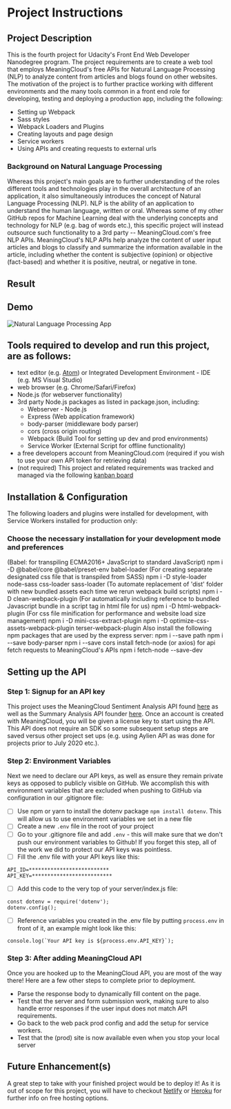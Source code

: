 # Project Instructions

## Project Description
This is the fourth project for Udacity's Front End Web Developer Nanodegree program.  The project requirements are to create a web tool that employs MeaningCloud's free APIs for Natural Language Processing (NLP) to analyze content from articles and blogs found on other websites. The motivation of the project is to further practice working with different environments and the many tools common in a front end role for developing, testing and deploying a production app, including the following:
- Setting up Webpack
- Sass styles
- Webpack Loaders and Plugins
- Creating layouts and page design
- Service workers
- Using APIs and creating requests to external urls

### Background on Natural Language Processing
Whereas this project's main goals are to further understanding of the roles different tools and technologies play in the overall architecture of an application, it also simultaneously introduces the concept of Natural Language Processing (NLP). NLP is the ability of an application to understand the human language, written or oral.  Whereas some of my other GitHub repos for Machine Learning deal with the underlying concepts and technology for NLP (e.g. bag of words etc.), this specific project will instead outsource such functionality to a 3rd party -- MeaningCloud.com's free NLP APIs.  MeaningCloud's NLP APIs help analyze the content of user input articles and blogs to classify and summarize the information available in the article, including whether the content is subjective (opinion) or objective (fact-based) and whether it is positive, neutral, or negative in tone.

## Result

## Demo
![Natural Language Processing App](demo.gif)

## Tools required to develop and run this project, are as follows: 
- text editor (e.g. [Atom](https://atom.io/)) or Integrated Development Environment - IDE (e.g. MS Visual Studio)
- web browser (e.g. Chrome/Safari/Firefox)
- Node.js (for webserver functionality)
- 3rd party Node.js packages as listed in package.json, including:
    - Webserver - Node.js
    - Express (Web application framework)
    - body-parser (middleware body parser)
    - cors (cross origin routing)
    - Webpack (Build Tool for setting up dev and prod environments)
    - Service Worker (External Script for offline functionality)
- a free developers account from MeaningCloud.com (required  if you wish to use your own API token for retrieving data)
- (not required) This project and related requirements was tracked and managed via the following [kanban board](https://trello.com/b/1Qd52LoJ/nlp-udacity-project)

## Installation & Configuration

The following loaders and plugins were installed for development, with Service Workers installed for production only:

### Choose the necessary installation for your development mode and preferences
(Babel: for transpiling ECMA2016+ JavaScript to standard JavaScript)
npm i -D @babel/core @babel/preset-env babel-loader
(For creating separate designated css file that is transpiled from SASS)
npm i -D style-loader node-sass css-loader sass-loader
(To automate replacement of 'dist' folder with new bundled assets each time we rerun webpack build scripts)
npm i -D clean-webpack-plugin
(For automatically including reference to bundled Javascript bundle in a script tag in html file for us)
npm i -D html-webpack-plugin
(For css file minification for performance and website load size management)
npm i -D mini-css-extract-plugin
npm i -D optimize-css-assets-webpack-plugin terser-webpack-plugin
Also install the following npm packages that are used by the express server:
npm i --save path
npm i --save body-parser
npm i --save cors
install fetch-node (or axios) for api fetch requests to MeaningCloud's APIs
npm i fetch-node --save-dev

## Setting up the API

### Step 1: Signup for an API key
This project uses the MeaningCloud Sentiment Analysis API found [here](https://www.meaningcloud.com/developer/sentiment-analysis) as well as the Summary Analysis API founder [here](https://www.meaningcloud.com/developer/summarization).  Once an account is created with MeaningCloud, you will be given a license key to start using the API. This API does not require an SDK so some subsequent setup steps are saved versus other project set ups (e.g. using Aylien API as was done for projects prior to July 2020 etc.).


### Step 2: Environment Variables
Next we need to declare our API keys, as well as ensure they remain private keys as opposed to publicly visible on GitHub. We accomplish this with environment variables that are excluded when pushing to GitHub via configuration in our .gitignore file:

- [ ] Use npm or yarn to install the dotenv package ```npm install dotenv```. This will allow us to use environment variables we set in a new file
- [ ] Create a new ```.env``` file in the root of your project
- [ ] Go to your .gitignore file and add ```.env``` - this will make sure that we don't push our environment variables to Github! If you forget this step, all of the work we did to protect our API keys was pointless.
- [ ] Fill the .env file with your API keys like this:
```
API_ID=**************************
API_KEY=**************************
```
- [ ] Add this code to the very top of your server/index.js file:
```
const dotenv = require('dotenv');
dotenv.config();
```
- [ ] Reference variables you created in the .env file by putting ```process.env``` in front of it, an example might look like this:
```
console.log(`Your API key is ${process.env.API_KEY}`);
```

### Step 3: After adding MeaningCloud API

Once you are hooked up to the MeaningCloud API, you are most of the way there! Here are a few other steps to complete prior to deployment.

- Parse the response body to dynamically fill content on the page.
- Test that the server and form submission work, making sure to also handle error responses if the user input does not match API requirements.
- Go back to the web pack prod config and add the setup for service workers. 
- Test that the (prod) site is now available even when you stop your local server

## Future Enhancement(s)

A great step to take with your finished project would be to deploy it! As it is out of scope for this project, you will have to checkout [Netlify](https://www.netlify.com/) or [Heroku](https://www.heroku.com/) for further info on free hosting options.
